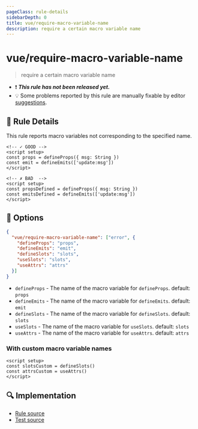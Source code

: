 ```yaml
---
pageClass: rule-details
sidebarDepth: 0
title: vue/require-macro-variable-name
description: require a certain macro variable name
---
```

# vue/require-macro-variable-name

> require a certain macro variable name

- :exclamation: <badge text="This rule has not been released yet." vertical="middle" type="error"> ***This rule has not been released yet.*** </badge>
- :bulb: Some problems reported by this rule are manually fixable by editor [suggestions](https://eslint.org/docs/developer-guide/working-with-rules#providing-suggestions).

## :book: Rule Details

This rule reports macro variables not corresponding to the specified name.

<eslint-code-block :rules="{'vue/require-macro-variable-name': ['error']}">

```vue
<!-- ✓ GOOD -->
<script setup>
const props = defineProps({ msg: String })
const emit = defineEmits(['update:msg'])
</script>
```

</eslint-code-block>

<eslint-code-block :rules="{'vue/require-macro-variable-name': ['error']}">

```vue
<!-- ✗ BAD  -->
<script setup>
const propsDefined = defineProps({ msg: String })
const emitsDefined = defineEmits(['update:msg'])
</script>
```

</eslint-code-block>

## :wrench: Options

```json
{
  "vue/require-macro-variable-name": ["error", {
    "defineProps": "props",
    "defineEmits": "emit",
    "defineSlots": "slots",
    "useSlots": "slots",
    "useAttrs": "attrs"
  }]
}
```

- `defineProps` - The name of the macro variable for `defineProps`. default: `props`
- `defineEmits` - The name of the macro variable for `defineEmits`. default: `emit`
- `defineSlots` - The name of the macro variable for `defineSlots`. default: `slots`
- `useSlots` - The name of the macro variable for `useSlots`. default: `slots`
- `useAttrs` - The name of the macro variable for `useAttrs`. default: `attrs`

### With custom macro variable names

<eslint-code-block :rules="{'vue/require-macro-variable-name': ['error', {
    'defineProps': 'propsCustom',
    'defineEmits': 'emitCustom',
    'defineSlots': 'slotsCustom',
    'useSlots': 'slotsCustom',
    'useAttrs': 'attrsCustom'
  }]}">

```vue
<script setup>
const slotsCustom = defineSlots()
const attrsCustom = useAttrs()
</script>
```

</eslint-code-block>

## :mag: Implementation

- [Rule source](https://github.com/vuejs/eslint-plugin-vue/blob/master/lib/rules/require-macro-variable-name.js)
- [Test source](https://github.com/vuejs/eslint-plugin-vue/blob/master/tests/lib/rules/require-macro-variable-name.js)
